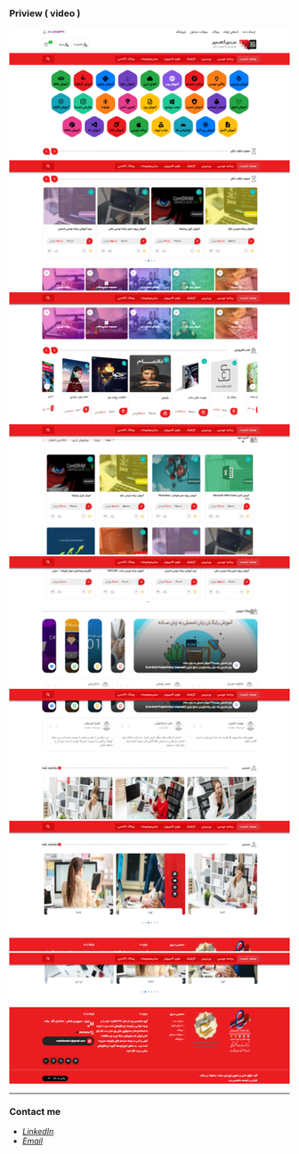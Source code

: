 ### Priview ( video )

<div align="center">

![](assets/images/preview/1.jpg)
![](assets/images/preview/2.jpg)
![](assets/images/preview/3.jpg)
![](assets/images/preview/4.jpg)
![](assets/images/preview/5.jpg)
![](assets/images/preview/6.jpg)
![](assets/images/preview/7.jpg)
![](assets/images/preview/8.jpg)

</div>

---

### Contact me

- *[LinkedIn](www.linkedin.com/in/kolsoumshirali20026)*
- *[Email](kolsoumshirali2002@gmail.com)*